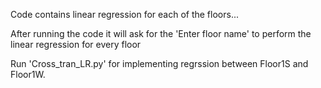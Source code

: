 Code contains linear regression for each of the floors...

After running the code it will ask for the 'Enter floor name' to perform the linear regression for every floor

Run 'Cross_tran_LR.py' for implementing regrssion between Floor1S and Floor1W.
